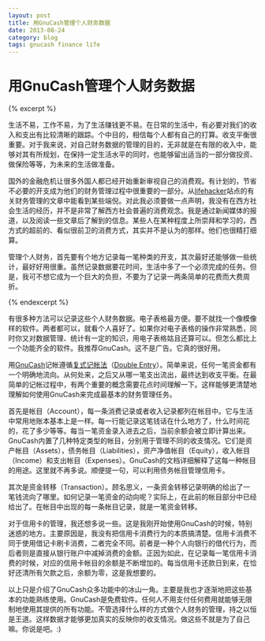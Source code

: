 ```yaml
---
layout: post
title: 用GnuCash管理个人财务数据
date: 2013-08-24
category: blog
tags: gnucash finance life
---
```


# 用GnuCash管理个人财务数据

{% excerpt %}

生活不易，工作不易，为了生活赚钱更不易。在日常的生活中，有必要对我们的收入和支出有比较清晰的跟踪。个中目的，相信每个人都有自己的打算。收支平衡很重要。对于我来说，对自己财务数据的管理的目的，无非就是在有限的收入中，能够对其有所规划，在保持一定生活水平的同时，也能够留出适当的一部分做投资、做保险等等，为未来的生活做准备。

国外的金融危机让很多外国人都已经开始重新审视自己的消费观。有计划的，节省不必要的开支成为他们的财务管理过程中很重要的一部分。从[lifehacker](http://lifehacker.com)站点的有关财务管理的文章中能看到某些端倪。对此我必须要做一点声明，我没有在西方社会生活的经历，并不是非常了解西方社会普遍的消费观念。我是通过新闻媒体的报道，以及阅读一些文章后了解到的信息。某些人在某种程度上所崇拜和学习的，西方式的超前的、看似很前卫的消费方式，其实并不是认为的那样。他们也很精打细算。

管理个人财务，首先要有个地方记录每一笔种类的开支，其次最好还能够做一些统计，最好好用很重。虽然记录数据要花时间，生活中多了一个必须完成的任务。但是，我可不想它成为一个巨大的负担，不要为了记录一两条简单的花费而大费周折。

{% endexcerpt %}

有很多种方法可以记录这些个人财务数据。电子表格最方便。要不就找一个像模像样的软件。两者都可以，就看个人喜好了。如果你对电子表格的操作非常熟悉，同时你又对数据管理、统计有一定的知识，用电子表格姑且还算可以。但怎么都比上一个功能齐全的软件。我推荐GnuCash。这不是广告。它真的很好用。

用[GnuCash](http://www.gnucash.org/)记帐遵循[复式记帐法](http://cn.bing.com/search?q=%E5%A4%8D%E5%BC%8F%E8%AE%B0%E5%B8%90%E6%B3%95&FORM=HDRSC1)（[Double Entry](http://en.wikipedia.org/wiki/Double_entry)）。简单来说，任何一笔资金都有一个明确地流向。从何处来，之后又从哪一笔支出流出，最终达到收支平衡。在最简单的记帐过程中，有两个重要的概念需要花点时间理解一下。这样能够更清楚地理解如何使用GnuCash来完成最基本的财务管理任务。

首先是帐目（Account），每一条消费记录或者收入记录都列在帐目中。它与生活中常用地账本基本上是一样。每一行能记录这笔钱话在什么地方了，什么时间花的，花了多少等等。每当一笔资金录入进去之后，当前余额会被立即计算出来。GnuCash内置了几种特定类型的帐目，分别用于管理不同的收支情况。它们是资产帐目（Assets），债务帐目（Liabilities），资产净值帐目（Equity），收入帐目（Income）和支出帐目（Expenses）。GnuCash的文档详细解释了这每一种帐目的用途。这里就不再多说。顺便提一句，可以利用债务帐目管理信用卡。

其次是资金转移（Transaction）。顾名思义，一条资金转移记录明确的给出了一笔钱流向了哪里。如何记录一笔资金的动向呢？实际上，在此前的帐目部分中已经给出了。在帐目中出现的每一条帐目记录，就是一笔资金转移。

对于信用卡的管理，我还想多说一些。这是我刚开始使用GnuCash的时候，特别迷惑的地方。主要原因是，我没有把信用卡消费行为的本质搞清楚。信用卡消费不同于使用借记卡刷卡消费，二者完全不同。前者是一种个人向银行的借代行为，而后者则是直接从银行账户中减掉消费的金额。正因为如此，在记录每一笔信用卡消费的时候，对应的信用卡帐目的余额是不断增加的。每当信用卡还款日到来，在恰好还清所有欠款之后，余额为零，这是我想要的。

以上只是介绍了GnuCash众多功能中的冰山一角。主要是我也才逐渐地把这些基本的功能熟练使用。GnuCash是免费软件。任何人不用支付任何费用就能够无限制地使用其提供的所有功能。不管选择什么样的方式做个人财务的管理，持之以恒是王道。这样数据才能够更加真实的反映你的收支情况。做这些不就是为了自己嘛。你说是吧。:)

